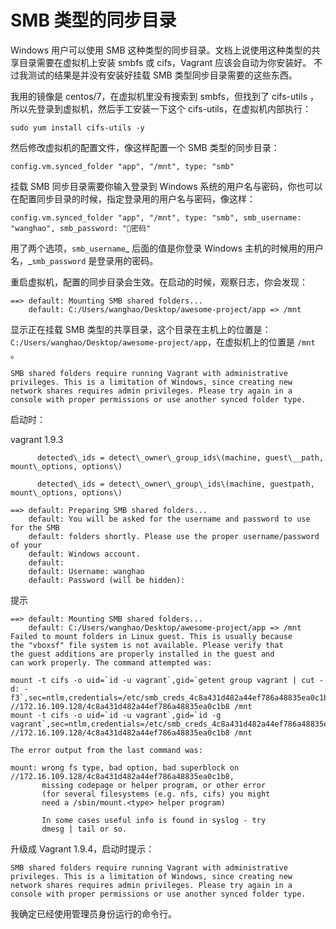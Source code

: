 # SMB 类型的同步目录

Windows 用户可以使用 SMB 这种类型的同步目录。文档上说使用这种类型的共享目录需要在虚拟机上安装 smbfs 或 cifs，Vagrant 应该会自动为你安装好。 不过我测试的结果是并没有安装好挂载 SMB 类型同步目录需要的这些东西。

我用的镜像是 centos/7，在虚拟机里没有搜索到 smbfs，但找到了 cifs-utils ，所以先登录到虚拟机，然后手工安装一下这个 cifs-utils，在虚拟机内部执行：

```
sudo yum install cifs-utils -y
```

然后修改虚拟机的配置文件，像这样配置一个 SMB 类型的同步目录：

```
config.vm.synced_folder "app", "/mnt", type: "smb"
```

挂载 SMB 同步目录需要你输入登录到 Windows 系统的用户名与密码，你也可以在配置同步目录的时候，指定登录用的用户名与密码，像这样：

```
config.vm.synced_folder "app", "/mnt", type: "smb", smb_username: "wanghao", smb_password: "密码"
```

用了两个选项，`smb_username`_ 后面的值是你登录 Windows 主机的时候用的用户名，_`smb_password` 是登录用的密码。 

重启虚拟机，配置的同步目录会生效。在启动的时候，观察日志，你会发现：

```
==> default: Mounting SMB shared folders...
    default: C:/Users/wanghao/Desktop/awesome-project/app => /mnt
```

显示正在挂载 SMB 类型的共享目录，这个目录在主机上的位置是：`C:/Users/wanghao/Desktop/awesome-project/app`，在虚拟机上的位置是 `/mnt` 。



```
SMB shared folders require running Vagrant with administrative
privileges. This is a limitation of Windows, since creating new
network shares requires admin privileges. Please try again in a
console with proper permissions or use another synced folder type.
```

启动时：

vagrant 1.9.3

```
      detected\_ids = detect\_owner\_group_ids\(machine, guest\__path, mount\_options, options\)

      detected\_ids = detect\_owner\_group\_ids\(machine, guestpath, mount\_options, options\)
```

```
==> default: Preparing SMB shared folders...
    default: You will be asked for the username and password to use for the SMB
    default: folders shortly. Please use the proper username/password of your
    default: Windows account.
    default:
    default: Username: wanghao
    default: Password (will be hidden):
```

提示

    ==> default: Mounting SMB shared folders...
        default: C:/Users/wanghao/Desktop/awesome-project/app => /mnt
    Failed to mount folders in Linux guest. This is usually because
    the "vboxsf" file system is not available. Please verify that
    the guest additions are properly installed in the guest and
    can work properly. The command attempted was:

    mount -t cifs -o uid=`id -u vagrant`,gid=`getent group vagrant | cut -d: -f3`,sec=ntlm,credentials=/etc/smb_creds_4c8a431d482a44ef786a48835ea0c1b8 //172.16.109.128/4c8a431d482a44ef786a48835ea0c1b8 /mnt
    mount -t cifs -o uid=`id -u vagrant`,gid=`id -g vagrant`,sec=ntlm,credentials=/etc/smb_creds_4c8a431d482a44ef786a48835ea0c1b8 //172.16.109.128/4c8a431d482a44ef786a48835ea0c1b8 /mnt

    The error output from the last command was:

    mount: wrong fs type, bad option, bad superblock on //172.16.109.128/4c8a431d482a44ef786a48835ea0c1b8,
           missing codepage or helper program, or other error
           (for several filesystems (e.g. nfs, cifs) you might
           need a /sbin/mount.<type> helper program)

           In some cases useful info is found in syslog - try
           dmesg | tail or so.

升级成 Vagrant 1.9.4，启动时提示：

```
SMB shared folders require running Vagrant with administrative
privileges. This is a limitation of Windows, since creating new
network shares requires admin privileges. Please try again in a
console with proper permissions or use another synced folder type.
```

我确定已经使用管理员身份运行的命令行。

